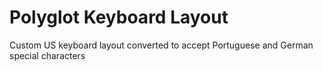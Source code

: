 # Polyglot Keyboard Layout
Custom US keyboard layout converted to accept Portuguese and German special characters
